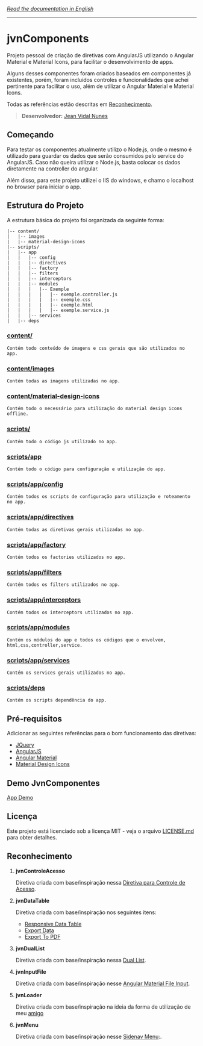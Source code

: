 *[Read the documentation in English][readmeEnglish]*

---

# jvnComponents

Projeto pessoal de criação de diretivas com AngularJS utilizando o Angular Material e Material Icons, para facilitar o desenvolvimento de apps.

Alguns desses componentes foram criados baseados em componentes já existentes, porém, foram incluídos controles e funcionalidades que achei pertinente para facilitar o uso, além de utilizar o Angular Material e Material Icons. 

Todas as referências estão descritas em [Reconhecimento](#reconhecimento).

> **Desenvolvedor:** [Jean Vidal Nunes][myGit]

## Começando

Para testar os componentes atualmente utilizo o Node.js, onde o mesmo é utilizado para guardar os dados que serão consumidos pelo service do AngularJS. Caso não queira utilizar o Node.js, basta colocar os dados diretamente na controller do angular.

Além disso, para este projeto utilizei o IIS do windows, e chamo o localhost no browser para iniciar o app.

## Estrutura do Projeto

A estrutura básica do projeto foi organizada da seguinte forma:

```
|-- content/
|   |-- images
|   |-- material-design-icons
|-- scripts/
|   |-- app
|   |   |-- config
|   |   |-- directives
|   |   |-- factory
|   |   |-- filters
|   |   |-- interceptors
|   |   |-- modules
|   |   |   |-- Exemple
|   |   |   |   |-- exemple.controller.js
|   |   |   |   |-- exemple.css
|   |   |   |   |-- exemple.html
|   |   |   |   |-- exemple.service.js
|   |   |-- services
|   |-- deps
```

### [content/][contentPath]

	Contém todo conteúdo de imagens e css gerais que são utilizados no app.

### [content/images][imagesPath]

	Contém todas as imagens utilizadas no app.

### [content/material-design-icons][materialDesignIconsPath]

	Contém todo o necessário para utilização do material design icons offline.

### [scripts/][scriptsPath]

	Contém todo o código js utilizado no app.

### [scripts/app][appPath]

	Contém todo o código para configuração e utilização do app.

### [scripts/app/config][configPath]

	Contém todos os scripts de configuração para utilização e roteamento no app.

### [scripts/app/directives][directivesPath]

	Contém todas as diretivas gerais utilizadas no app.

### [scripts/app/factory][factoryPath]

	Contém todos os factories utilizados no app.

### [scripts/app/filters][filtersPath]

	Contém todos os filters utilizados no app.

### [scripts/app/interceptors][interceptorsPath]

	Contém todos os interceptors utilizados no app.

### [scripts/app/modules][modulesPath]

	Contém os módulos do app e todos os códigos que o envolvem, html,css,controller,service.

### [scripts/app/services][servicesPath]

	Contém os services gerais utilizados no app.

### [scripts/deps][depsPath]

	Contém os scripts dependência do app.

## Pré-requisitos

Adicionar as seguintes referências para o bom funcionamento das diretivas:

* [JQuery](https://jquery.com/)
* [AngularJS](https://angularjs.org/)
* [Angular Material](https://material.angularjs.org)
* [Material Design Icons](https://material.io/icons/)

## Demo JvnComponentes

[App Demo][AppDemo]

## Licença

Este projeto está licenciado sob a licença MIT - veja o arquivo [LICENSE.md][licenseMIT] para obter detalhes.

## Reconhecimento

1. **jvnControleAcesso**

	Diretiva criada com base/inspiração nessa [Diretiva para Controle de Acesso][AccessControlDirective].

2. **jvnDataTable**

	Diretiva criada com base/inspiração nos seguintes itens:

	* [Responsive Data Table][ResponsiveDataTable]
	* [Export Data][ExportData]
	* [Export To PDF][ExportToPDF]

3. **jvnDualList**

	Diretiva criada com base/inspiração nessa [Dual List][DualList].

4. **jvnInputFile**

	Diretiva criada com base/inspiração nesse [Angular Material File Input][AngularMaterialFileInput].

5. **jvnLoader**

	Diretiva criada com base/inspiração na ideia da forma de utilização de meu [amigo][tcs]

6. **jvnMenu**

	Diretiva criada com base/inspiração nesse [Sidenav Menu][sidenavMenu]:.


[readmeEnglish]: https://github.com/LegolasDBA/jvnComponents/blob/master/README.md
[myGit]: https://github.com/LegolasDBA
[contentPath]: https://github.com/LegolasDBA/jvnComponents/tree/master/content
[imagesPath]: https://github.com/LegolasDBA/jvnComponents/tree/master/content/images
[materialDesignIconsPath]: https://github.com/LegolasDBA/jvnComponents/tree/master/content/material-design-icons
[scriptsPath]: https://github.com/LegolasDBA/jvnComponents/tree/master/scripts
[appPath]: https://github.com/LegolasDBA/jvnComponents/tree/master/scripts/app
[configPath]: https://github.com/LegolasDBA/jvnComponents/tree/master/scripts/app/config
[directivesPath]: https://github.com/LegolasDBA/jvnComponents/tree/master/scripts/app/directives
[factoryPath]: https://github.com/LegolasDBA/jvnComponents/tree/master/scripts/app/factory
[filtersPath]: https://github.com/LegolasDBA/jvnComponents/tree/master/scripts/app/filters
[interceptorsPath]: https://github.com/LegolasDBA/jvnComponents/tree/master/scripts/app/interceptors
[modulesPath]: https://github.com/LegolasDBA/jvnComponents/tree/master/scripts/app/modules
[servicesPath]: https://github.com/LegolasDBA/jvnComponents/tree/master/scripts/app/services
[depsPath]: https://github.com/LegolasDBA/jvnComponents/tree/master/scripts/deps
[AppDemo]: https://rawgit.com/LegolasDBA/jvnComponents/master/index.html
[licenseMIT]: https://github.com/LegolasDBA/jvnComponents/blob/master/LICENSE.md
[AccessControlDirective]: http://gabrielfeitosa.com/angularjs-diretiva-para-controle-de-acesso/
[ResponsiveDataTable]: https://github.com/paghdalyogesh/responsive-md-data-table
[ExportData]: http://jsfiddle.net/TheSharpieOne/XNVj3/1/
[ExportToPDF]: http://pdfmake.org/#/gettingstarted
[DualList]: https://github.com/tushariscoolster/ng-duallist
[AngularMaterialFileInput]: https://codepen.io/shepard_one/pen/MypdLy
[tcs]: https://github.com/tiagocarmosantos/
[sidenavMenu]: http://plnkr.co/edit/Ksfo7fnSB0c4DH6egE3S?p=preview